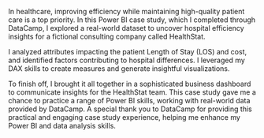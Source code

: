 

In healthcare, improving efficiency while maintaining high-quality patient care is a top priority.
In this Power BI case study, which I completed through DataCamp, I explored a real-world dataset to uncover hospital efficiency insights for a fictional consulting company called HealthStat. 

I analyzed attributes impacting the patient Length of Stay (LOS) and cost, and identified factors contributing to hospital differences. I leveraged my DAX skills to create measures and generate insightful visualizations.

To finish off, I brought it all together in a sophisticated business dashboard to communicate insights for the HealthStat team. This case study gave me a chance to practice a range of Power BI skills, working with real-world data provided by DataCamp.
A special thank you to DataCamp for providing this practical and engaging case study experience, helping me enhance my Power BI and data analysis skills.


